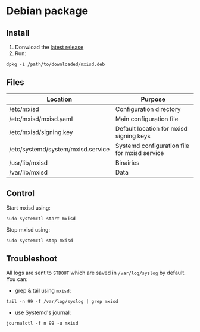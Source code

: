 # Debian package
## Install
1. Donwload the [latest release](https://github.com/kamax-io/mxisd/releases/latest)
2. Run:
```
dpkg -i /path/to/downloaded/mxisd.deb
```
## Files
| Location                          | Purpose                                      |
|-----------------------------------|----------------------------------------------|
| /etc/mxisd                        | Configuration directory                      |
| /etc/mxisd/mxisd.yaml             | Main configuration file                      |
| /etc/mxisd/signing.key            | Default location for mxisd signing keys      |
| /etc/systemd/system/mxisd.service | Systemd configuration file for mxisd service |
| /usr/lib/mxisd                    | Binairies                                    |
| /var/lib/mxisd                    | Data                                         |

## Control
Start mxisd using:
```
sudo systemctl start mxisd
```

Stop mxisd using:
```
sudo systemctl stop mxisd
```

## Troubleshoot
All logs are sent to `STDOUT` which are saved in `/var/log/syslog` by default.  
You can:
- grep & tail using `mxisd`:
```
tail -n 99 -f /var/log/syslog | grep mxisd
```
- use Systemd's journal:
```
journalctl -f n 99 -u mxisd
```
